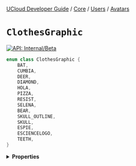 [UCloud Developer Guide](/docs/developer-guide/README.md) / [Core](/docs/developer-guide/core/README.md) / [Users](/docs/developer-guide/core/users/README.md) / [Avatars](/docs/developer-guide/core/users/avatars.md)

# `ClothesGraphic`


[![API: Internal/Beta](https://img.shields.io/static/v1?label=API&message=Internal/Beta&color=red&style=flat-square)](/docs/developer-guide/core/api-conventions.md)



```kotlin
enum class ClothesGraphic {
    BAT,
    CUMBIA,
    DEER,
    DIAMOND,
    HOLA,
    PIZZA,
    RESIST,
    SELENA,
    BEAR,
    SKULL_OUTLINE,
    SKULL,
    ESPIE,
    ESCIENCELOGO,
    TEETH,
}
```

<details>
<summary>
<b>Properties</b>
</summary>

<details>
<summary>
<code>BAT</code>
</summary>





</details>

<details>
<summary>
<code>CUMBIA</code>
</summary>





</details>

<details>
<summary>
<code>DEER</code>
</summary>





</details>

<details>
<summary>
<code>DIAMOND</code>
</summary>





</details>

<details>
<summary>
<code>HOLA</code>
</summary>





</details>

<details>
<summary>
<code>PIZZA</code>
</summary>





</details>

<details>
<summary>
<code>RESIST</code>
</summary>





</details>

<details>
<summary>
<code>SELENA</code>
</summary>





</details>

<details>
<summary>
<code>BEAR</code>
</summary>





</details>

<details>
<summary>
<code>SKULL_OUTLINE</code>
</summary>





</details>

<details>
<summary>
<code>SKULL</code>
</summary>





</details>

<details>
<summary>
<code>ESPIE</code>
</summary>





</details>

<details>
<summary>
<code>ESCIENCELOGO</code>
</summary>





</details>

<details>
<summary>
<code>TEETH</code>
</summary>





</details>



</details>


